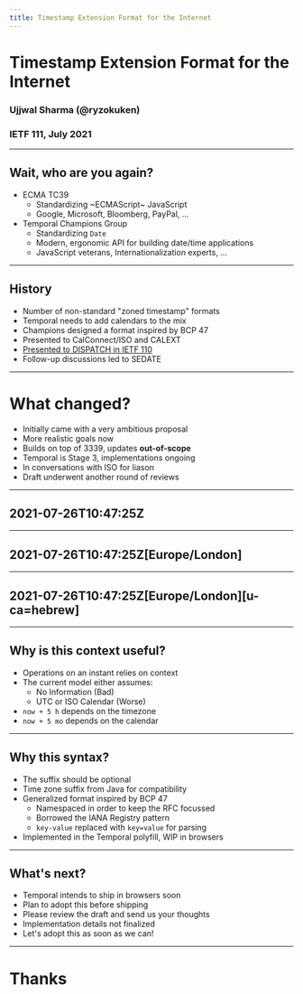 ```yaml
---
title: Timestamp Extension Format for the Internet
---
```


# Timestamp Extension Format for the Internet

### Ujjwal Sharma (@ryzokuken)
### IETF 111, July 2021

---

## Wait, who are you again?

* ECMA TC39
  * Standardizing ~ECMAScript~ JavaScript
  * Google, Microsoft, Bloomberg, PayPal, …
* Temporal Champions Group
  * Standardizing `Date`
  * Modern, ergonomic API for building date/time applications
  * JavaScript veterans, Internationalization experts, …

---

## History

* Number of non-standard "zoned timestamp" formats
* Temporal needs to add calendars to the mix
* Champions designed a format inspired by BCP 47
* Presented to CalConnect/ISO and CALEXT
* [Presented to DISPATCH in IETF 110](https://ryzokuken.dev/slides/2021-03-ietf/)
* Follow-up discussions led to SEDATE

---

# What changed?

* Initially came with a very ambitious proposal
* More realistic goals now
* Builds on top of 3339, updates **out-of-scope**
* Temporal is Stage 3, implementations ongoing
* In conversations with ISO for liason
* Draft underwent another round of reviews

---

## 2021-07-26T10:47:25Z

---

## 2021-07-26T10:47:25Z[Europe/London]

---

## 2021-07-26T10:47:25Z[Europe/London][u-ca=hebrew]

---

## Why is this context useful?

* Operations on an instant relies on context
* The current model either assumes:
    * No Information (Bad)
    * UTC or ISO Calendar (Worse)
* `now + 5 h` depends on the timezone
* `now + 5 mo` depends on the calendar

---

## Why this syntax?

* The suffix should be optional
* Time zone suffix from Java for compatibility
* Generalized format inspired by BCP 47
    * Namespaced in order to keep the RFC focussed
    * Borrowed the IANA Registry pattern
    * `key-value` replaced with `key=value` for parsing
* Implemented in the Temporal polyfill, WIP in browsers

---

## What's next?

* Temporal intends to ship in browsers soon
* Plan to adopt this before shipping
* Please review the draft and send us your thoughts
* Implementation details not finalized
* Let's adopt this as soon as we can!

---

# Thanks
